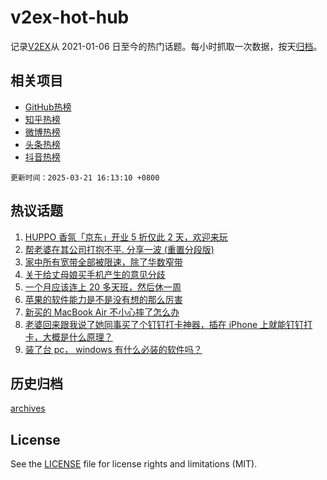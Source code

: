 # v2ex-hot-hub

 记录[V2EX](https://www.v2ex.com/)从 2021-01-06 日至今的热门话题。每小时抓取一次数据，按天[归档](archives)。
 
 ## 相关项目

- [GitHub热榜](https://github.com/lonnyzhang423/github-hot-hub)
- [知乎热榜](https://github.com/lonnyzhang423/zhihu-hot-hub)
- [微博热榜](https://github.com/lonnyzhang423/weibo-hot-hub)
- [头条热榜](https://github.com/lonnyzhang423/toutiao-hot-hub)
- [抖音热榜](https://github.com/lonnyzhang423/douyin-hot-hub)


 `更新时间：2025-03-21 16:13:10 +0800`

## 热议话题

1. [HUPPO 香氛「京东」开业 5 折仅此 2 天，欢迎来玩](https://www.v2ex.com/t/1120011)
1. [帮老婆在其公司打抱不平. 分享一波 (重置分段版)](https://www.v2ex.com/t/1119996)
1. [家中所有宽带全部被限速，除了华数窄带](https://www.v2ex.com/t/1119909)
1. [关于给丈母娘买手机产生的意见分歧](https://www.v2ex.com/t/1120068)
1. [一个月应该连上 20 多天班，然后休一周](https://www.v2ex.com/t/1120103)
1. [苹果的软件能力是不是没有想的那么厉害](https://www.v2ex.com/t/1120021)
1. [新买的 MacBook Air 不小心摔了怎么办](https://www.v2ex.com/t/1119987)
1. [老婆回来跟我说了她同事买了个钉钉打卡神器，插在 iPhone 上就能钉钉打卡，大概是什么原理？](https://www.v2ex.com/t/1120016)
1. [装了台 pc， windows 有什么必装的软件吗？](https://www.v2ex.com/t/1120028)

## 历史归档

[archives](archives)

## License

See the [LICENSE](LICENSE) file for license rights and limitations (MIT).
